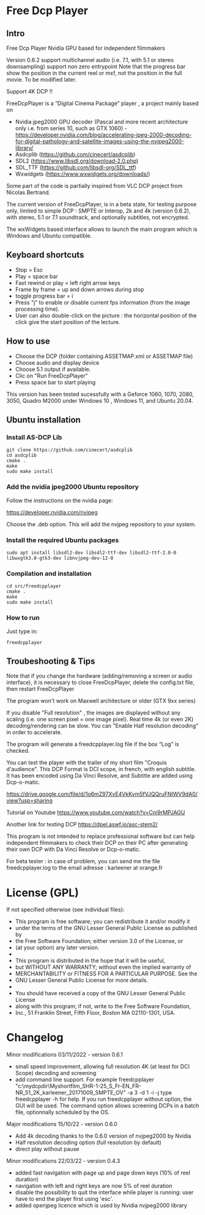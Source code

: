 # Free Dcp Player

## Intro

Free Dcp Player Nvidia GPU based for independent filmmakers

Version 0.6.2 
support multichannel audio (i.e. 7.1, with 5.1 or stereo downsampling)
support non zero entrypoint
Note that the progress bar show the position in the current reel or mxf, not the position in the full movie. To be modified later.

Support 4K DCP !!

FreeDcpPlayer is a “Digital Cinema Package”  player ,  a project mainly based on
- Nvidia jpeg2000 GPU decoder (Pascal and more recent architecture only i.e. from series 10, such as GTX 1060) - https://developer.nvidia.com/blog/accelerating-jpeg-2000-decoding-for-digital-pathology-and-satellite-images-using-the-nvjpeg2000-library/
- Asdcplib (https://github.com/cinecert/asdcplib)
- SDL2 (https://www.libsdl.org/download-2.0.php)
- SDL_TTF (https://github.com/libsdl-org/SDL_ttf)
- Wxwidgets (https://www.wxwidgets.org/downloads/)

Some part of the code is partially inspired from VLC DCP project from Nicolas Bertrand.

The current version of FreeDcpPlayer,  is in a beta state, for testing purpose only, limited to simple DCP :
SMPTE or Interop, 2k and 4k (version 0.6.2), with stereo, 5.1 or 7.1 soundtrack, and optionally subtitles, not encrypted.

The wxWidgets based interface allows to launch the main program which is Windows and Ubuntu compatible.

## Keyboard shortcuts

 - Stop = Esc
 - Play = space bar
 - Fast rewind or play = left right arrow keys
 - Frame by frame = up and down arrows during stop
 - toggle progress bar = i
 - Press "j" to enable or disable current fps information (from the image processing time).
 - User can also double-click on the picture  : the horizontal position of the click give the start position of the lecture.

## How to use

 - Choose the DCP (folder containing ASSETMAP.xml or ASSETMAP file)
 - Choose audio and display device
 - Choose 5.1 output if available.
 - Clic on "Run FreeDcpPlayer"
 - Press space bar to start playing

This version has been tested sucessfully with a Geforce 1060, 1070, 2080, 3050, Quadro M2000 under Windows 10 , Windows 11, and Ubuntu 20.04. 

## Ubuntu installation

### Install AS-DCP Lib

```
git clone https://github.com/cinecert/asdcplib
cd asdcplib
cmake .
make
sudo make install
```

### Add the nvidia jpeg2000 Ubuntu repository

Follow the instructions on the nvidia page:

https://developer.nvidia.com/nvjpeg

Choose the .deb option. This will add the nvjpeg repository to your system.

### Install the required Ubuntu packages

```
sudo apt install libsdl2-dev libsdl2-ttf-dev libsdl2-ttf-2.0-0 libwxgtk3.0-gtk3-dev libnvjpeg-dev-12-0
```

### Compilation and installation

```
cd src/freedcpplayer
cmake .
make
sudo make install
```

### How to run

Just type in:

```
freedcpplayer
```

## Troubeshooting & Tips

Note that if you change the hardware (adding/removing a screen or audio interface), it is necessary to close FreeDcpPlayer, delete the config.txt file, then restart FreeDcpPlayer

The program won't work on Maxwell architecture or older (GTX 9xx series)

If you disable "Full resolution" , the images are displayed without any scaling (i.e. one screen pixel = one image pixel).
Real time 4k (or even 2K) decoding/rendering can be slow. You can "Enable Half resolution decoding" in order to accelerate.

The program will generate a freedcpplayer.log file if the box “Log” is checked.

You can test the player with the trailer of my short film "Croquis d'audience". 
This DCP Format is DCI scope, in french, with english subtitle.
It has been encoded using Da Vinci Resolve, and Subtitle are added using Dcp-o-matic.

https://drive.google.com/file/d/1o6mZ97XvE4VkKvm5fVJQQruFNIWV9dA0/view?usp=sharing

Tutorial on Youtube
https://www.youtube.com/watch?v=Cni9rMPJAGU

Another link for testing DCP
https://dpel.aswf.io/asc-stem2/


This program is not intended to replace professional software but can help independent filmmakers 
to check their DCP on their PC after generating their own DCP with Da Vinci Resolve or Dcp-o-matic.

For beta tester : in case of problem, you can send me the file freedcpplayer.log to the email adresse  : karleener at orange.fr

# License (GPL)

If not specified otherwise (see individual files):

 * This program is free software; you can redistribute it and/or modify it
 * under the terms of the GNU Lesser General Public License as published by
 * the Free Software Foundation; either version 3.0 of the License, or
 * (at your option) any later version.
 *
 * This program is distributed in the hope that it will be useful,
 * but WITHOUT ANY WARRANTY; without even the implied warranty of
 * MERCHANTABILITY or FITNESS FOR A PARTICULAR PURPOSE. See the
 * GNU Lesser General Public License for more details.
 *
 * You should have received a copy of the GNU Lesser General Public License
 * along with this program; if not, write to the Free Software Foundation,
 * Inc., 51 Franklin Street, Fifth Floor, Boston MA 02110-1301, USA.


# Changelog

Minor modifications 03/11/2022 - version 0.6.1
- small speed improvement, allowing full resolution 4K (at least for DCI Scope) decoding and screening
- add command line support. 
For example 
freedcpplayer "c:\mydcpdir\Myshortfilm_SHR-1-25_S_Fr-EN_FR-NR_51_2K_karleener_20171009_SMPTE_OV" -a 3 -d 1 -i -j
type freedcpplayer -h for help. If you run freedcpplayer without option, the GUI will be used.
The command option allows screening DCPs in a batch file, optionnally scheduled by the OS.

Major modifications 15/10/22 - version 0.6.0
- Add 4k decoding thanks to the 0.6.0 version of nvjpeg2000 by Nvidia
- Half resolution decoding option (full resolution by default)
- direct play without pause

Minor modifications 22/03/22 - version 0.4.3
- added fast navigation with page up and page down keys (10% of reel duration)
- navigation with left and right keys are now 5% of reel duration
- disable the possibility to quit the interface while player is running: user have to end the player first using 'esc'.
- added openjpeg licence which is used by Nvidia nvjpeg2000 library
